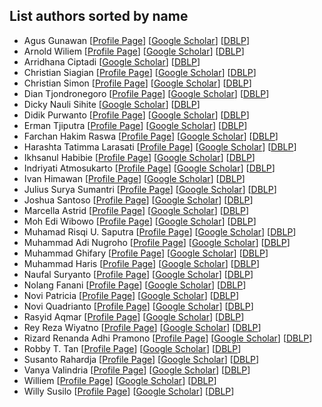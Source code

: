 ## List authors sorted by name
- Agus Gunawan [[Profile Page](https://github.com/agusgun)] [[Google Scholar](https://scholar.google.com/citations?user=WJLA424AAAAJ&hl=en)] [[DBLP](https://dblp.org/pid/311/4599.html)]
- Arnold Wiliem [[Profile Page](https://sites.google.com/view/arnoldwiliem/home)] [[Google Scholar](https://scholar.google.com/citations?user=plbn8HYAAAAJ&hl=en)] [[DBLP](https://dblp.org/pid/94/6882.html)]
- Arridhana Ciptadi [[Google Scholar](https://scholar.google.com/citations?user=uQefdLAAAAAJ&hl=en)] [[DBLP](https://dblp.org/pid/47/849.html)]
- Christian Siagian [[Profile Page](http://ilab.usc.edu/siagian/)] [[Google Scholar](https://scholar.google.com/citations?user=HPbXCwIAAAAJ&hl=en)] [[DBLP](https://dblp.org/pid/35/4742.html)]
- Christian Simon [[Profile Page](https://chrysts.github.io/)] [[Google Scholar](https://scholar.google.com/citations?user=eZrRbp4AAAAJ&hl=en)] [[DBLP](https://dblp.org/pid/10/3925.html)]
- Dian Tjondronegoro [[Profile Page]()] [[Google Scholar]()] [[DBLP]()]
- Dicky Nauli Sihite [[Google Scholar](https://scholar.google.com/citations?user=h-OIAIAAAAAJ&hl=en)] [[DBLP](https://dblp.org/pid/116/6482.html)]
- Didik Purwanto [[Profile Page]()] [[Google Scholar]()] [[DBLP]()]
- Erman Tjiputra [[Profile Page]()] [[Google Scholar]()] [[DBLP]()]
- Farchan Hakim Raswa [[Profile Page]()] [[Google Scholar]()] [[DBLP]()]
- Harashta Tatimma Larasati [[Profile Page]()] [[Google Scholar]()] [[DBLP]()]
- Ikhsanul Habibie [[Profile Page]()] [[Google Scholar]()] [[DBLP]()]
- Indriyati Atmosukarto [[Profile Page](https://sites.google.com/site/indriatmosukarto/)] [[Google Scholar](https://scholar.google.com.sg/citations?user=rnOSpKcAAAAJ)] [[DBLP](https://dblp.org/pid/55/6132.html)]
- Ivan Himawan [[Profile Page]()] [[Google Scholar]()] [[DBLP]()]
- Julius Surya Sumantri [[Profile Page]()] [[Google Scholar]()] [[DBLP]()]
- Joshua Santoso [[Profile Page]()] [[Google Scholar]()] [[DBLP]()]
- Marcella Astrid [[Profile Page]()] [[Google Scholar]()] [[DBLP]()]
- Moh Edi Wibowo [[Profile Page]()] [[Google Scholar]()] [[DBLP]()]
- Muhamad Risqi U. Saputra [[Profile Page]()] [[Google Scholar]()] [[DBLP]()]
- Muhammad Adi Nugroho [[Profile Page]()] [[Google Scholar]()] [[DBLP]()]
- Muhammad Ghifary [[Profile Page]()] [[Google Scholar]()] [[DBLP]()]
- Muhammad Haris [[Profile Page]()] [[Google Scholar]()] [[DBLP]()]
- Naufal Suryanto [[Profile Page]()] [[Google Scholar]()] [[DBLP]()]
- Nolang Fanani [[Profile Page]()] [[Google Scholar]()] [[DBLP]()]
- Novi Patricia [[Profile Page]()] [[Google Scholar]()] [[DBLP]()]
- Novi Quadrianto [[Profile Page](https://profiles.sussex.ac.uk/p335583-novi-quadrianto)] [[Google Scholar](https://scholar.google.com/citations?user=I-rLzGcAAAAJ&hl=en)] [[DBLP](https://dblp.org/pid/06/580.html)]
- Rasyid Aqmar [[Profile Page]()] [[Google Scholar]()] [[DBLP]()]
- Rey Reza Wiyatno [[Profile Page]()] [[Google Scholar]()] [[DBLP]()]
- Rizard Renanda Adhi Pramono [[Profile Page]()] [[Google Scholar]()] [[DBLP]()]
- Robby T. Tan [[Profile Page](https://tanrobby.github.io/)] [[Google Scholar](https://scholar.google.com/citations?user=MOD0gv4AAAAJ&hl=en)] [[DBLP](https://dblp.org/pid/t/RobbyTTan.html)]
- Susanto Rahardja [[Profile Page](https://www.singaporetech.edu.sg/directory/faculty/susanto-rahardja)] [[Google Scholar](https://scholar.google.com/citations?user=OdkA4jMAAAAJ&hl=en)] [[DBLP](https://dblp.org/pid/98/3034.html)]
- Vanya Valindria [[Profile Page]()] [[Google Scholar]()] [[DBLP]()]
- Williem [[Profile Page](https://williem.dev)] [[Google Scholar](https://scholar.google.com/citations?user=XS9FjigAAAAJ&hl=en)] [[DBLP](https://dblp.org/pid/146/7535.html)]
- Willy Susilo [[Profile Page]()] [[Google Scholar]()] [[DBLP]()]
